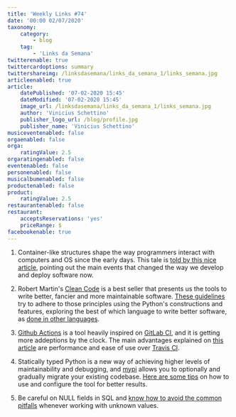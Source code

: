 ```yaml
---
title: 'Weekly Links #74'
date: '00:00 02/07/2020'
taxonomy:
    category:
        - blog
    tag:
        - 'Links da Semana'
twitterenable: true
twittercardoptions: summary
twittershareimg: /linksdasemana/links_da_semana_1/links_semana.jpg
articleenabled: true
article:
    datePublished: '07-02-2020 15:45'
    dateModified: '07-02-2020 15:45'
    image_url: /linksdasemana/links_da_semana_1/links_semana.jpg
    author: 'Vinicius Schettino'
    publisher_logo_url: /blog/profile.jpg
    publisher_name: 'Vinicius Schettino'
musiceventenabled: false
orgaenabled: false
orga:
    ratingValue: 2.5
orgaratingenabled: false
eventenabled: false
personenabled: false
musicalbumenabled: false
productenabled: false
product:
    ratingValue: 2.5
restaurantenabled: false
restaurant:
    acceptsReservations: 'yes'
    priceRange: $
facebookenable: true
---
```


1. Container-like structures shape the way programmers interact with computers and OS since the early days. This tale is [told by this nice article](https://dev.to/heroku/how-containers-changed-the-world-1jip), pointing out the main events that changed the way we develop and deploy software now.

1. Robert Martin's [Clean Code](https://www.amazon.com/Clean-Code-Handbook-Software-Craftsmanship/dp/0132350882) is a best seller that presents us the tools to write better, fancier and more maintainable software.
[These guidelines](https://www.amazon.com/Clean-Code-Handbook-Software-Craftsmanship/dp/0132350882) try to adhere to those principles using the Python's constructions and features, exploring the best of which language to write better software, as [done in other languages](https://github.com/ryanmcdermott/clean-code-javascript).

1. [Github Actions](https://github.com/features/actions) is a tool heavily inspired on [GitLab CI](https://docs.gitlab.com/ee/ci/), and it is getting more addeptions by the clock. The main advantages explained on [this article](https://www.tomasvotruba.com/blog/2020/01/27/switch-travis-to-github-actions-to-reduce-stress/) are performance and ease of use over [Travis CI](https://travis-ci.org/).

1. Statically typed Python is a new way of achieving higher levels of maintainability and debugging, and [mypi](http://mypy-lang.org/) allows you to optionally and gradually migrate your existing codebase. [Here are some tips](http://calpaterson.com/mypy-hints.html) on how to use and configure the tool for better results.

1. Be careful on NULL fields in SQL and [know how to avoid the common pitfalls](https://mitchum.blog/null-values-in-sql-queries/) whenever working with unknown values.
